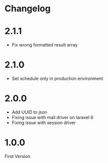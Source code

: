 # Changelog

# 2.1.1

- Fix wrong formatted result array

# 2.1.0

- Set schedule only in production environment

# 2.0.0

- Add UUID to json
- Fixing issue with mail driver on laravel 6
- Fixing issue with session driver

# 1.0.0

First Version
